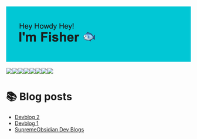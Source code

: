 ![header](https://github.com/fishermedders/fishermedders/blob/main/header.png?raw=true)

<img src="https://img.shields.io/badge/who-fisher-red"><img src="https://img.shields.io/badge/what-he%2Fhim%2Fhis-important"><img src="https://img.shields.io/badge/when-now-yellow"><img src="https://img.shields.io/badge/where-ga%2Fusa-yellowgreen"><img src="https://img.shields.io/badge/why-%C2%AF%5C__(%E3%83%84)__%2F%C2%AF-green"><img src="https://img.shields.io/badge/how-very%20carefully-brightgreen"><img src="https://img.shields.io/badge/currently-coding-9cf"><img src="https://visitor-badge.glitch.me/badge?page_id=fishermedders.fishermedders">
<!--
**fishermedders/fishermedders** is a ✨ _special_ ✨ repository because its `README.md` (this file) appears on your GitHub profile.

Here are some ideas to get you started:

- 🔭 I’m currently working on ...
- 🌱 I’m currently learning ...
- 👯 I’m looking to collaborate on ...
- 🤔 I’m looking for help with ...
- 💬 Ask me about ...
- 📫 How to reach me: ...
- 😄 Pronouns: ...
- ⚡ Fun fact: ...
-->
# 📚 Blog posts
<!-- BLOG-POST-LIST:START -->
- [Devblog 2](https://dev.to/supreme/devblog-2-c5b)
- [Devblog 1](https://dev.to/supreme/devblog-1-j5e)
- [SupremeObsidian Dev Blogs](https://dev.to/supreme/supremeobsidian-dev-blogs-2l4g)
<!-- BLOG-POST-LIST:END -->
